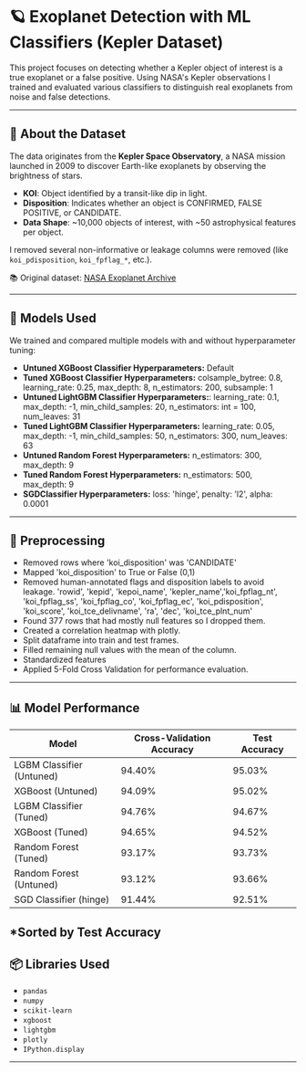 # 🪐 Exoplanet Detection with ML Classifiers (Kepler Dataset)

This project focuses on detecting whether a Kepler object of interest is a true exoplanet or a false positive. Using NASA's Kepler observations I trained and evaluated various classifiers to distinguish real exoplanets from noise and false detections.

---

## 📄 About the Dataset

The data originates from the **Kepler Space Observatory**, a NASA mission launched in 2009 to discover Earth-like exoplanets by observing the brightness of stars.

- **KOI**: Object identified by a transit-like dip in light.
- **Disposition**: Indicates whether an object is CONFIRMED, FALSE POSITIVE, or CANDIDATE.
- **Data Shape**: ~10,000 objects of interest, with ~50 astrophysical features per object.

I removed several non-informative or leakage columns were removed (like `koi_pdisposition`, `koi_fpflag_*`, etc.).

📚 Original dataset: [NASA Exoplanet Archive](https://exoplanetarchive.ipac.caltech.edu/)

---

## 🧠 Models Used

We trained and compared multiple models with and without hyperparameter tuning:

- **Untuned XGBoost Classifier Hyperparameters:** Default
- **Tuned XGBoost Classifier Hyperparameters:** colsample_bytree: 0.8, learning_rate: 0.25, max_depth: 8, n_estimators: 200, subsample: 1
- **Untuned LightGBM Classifier Hyperparameters:**: learning_rate: 0.1, max_depth: -1, min_child_samples: 20, n_estimators: int = 100, num_leaves: 31
- **Tuned LightGBM Classifier Hyperparameters:** learning_rate: 0.05, max_depth: -1, min_child_samples: 50, n_estimators: 300, num_leaves: 63
- **Untuned Random Forest Hyperparameters:** n_estimators: 300, max_depth: 9
- **Tuned Random Forest Hyperparameters:** n_estimators: 500, max_depth: 9
- **SGDClassifier Hyperparameters:** loss: 'hinge', penalty: 'l2', alpha: 0.0001

---

## 🔧 Preprocessing

- Removed rows where 'koi_disposition' was 'CANDIDATE'
- Mapped 'koi_disposition' to True or False (0,1)
- Removed human-annotated flags and disposition labels to avoid leakage.
    'rowid', 'kepid', 'kepoi_name', 'kepler_name','koi_fpflag_nt', 'koi_fpflag_ss', 'koi_fpflag_co', 'koi_fpflag_ec', 'koi_pdisposition', 'koi_score', 'koi_tce_delivname', 'ra', 'dec', 'koi_tce_plnt_num'
- Found 377 rows that had mostly null features so I dropped them.
- Created a correlation heatmap with plotly.
- Split dataframe into train and test frames.
- Filled remaining null values with the mean of the column.
- Standardized features
- Applied 5-Fold Cross Validation for performance evaluation.

---

## 📊 Model Performance

| Model                       | Cross-Validation Accuracy  | Test Accuracy |
|-----------------------------|----------------------------|---------------|
| LGBM Classifier (Untuned)   | 94.40%                     | 95.03%        |
| XGBoost (Untuned)           | 94.09%                     | 95.02%        |
| LGBM Classifier (Tuned)     | 94.76%                     | 94.67%        |
| XGBoost (Tuned)             | 94.65%                     | 94.52%        |
| Random Forest (Tuned)       | 93.17%                     | 93.73%        |
| Random Forest (Untuned)     | 93.12%                     | 93.66%        |
| SGD Classifier (hinge)      | 91.44%                     | 92.51%        |

*Sorted by Test Accuracy
---

## 📦 Libraries Used

- `pandas`
- `numpy`
- `scikit-learn`
- `xgboost`
- `lightgbm`
- `plotly`
- `IPython.display`

---
